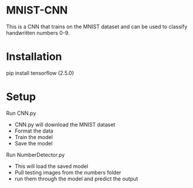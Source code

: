 # MNIST-CNN
This is a CNN that trains on the MNIST dataset and can be used to classify handwritten numbers 0-9.

# Installation 
pip install tensorflow (2.5.0)

# Setup
Run CNN.py
* CNN.py will download the MNIST dataset
* Format the data
* Train the model
* Save the model 

Run NumberDetector.py
* This will load the saved model
* Pull testing images from the numbers folder
* run them through the model and predict the output

